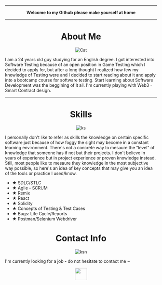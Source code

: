 <hr> </hr>
<p align="center"> <b>Welcome to my Github please make yourself at home </b> </p>
<hr> </hr>

<h1 align="center"> About Me </h1>
<p align="center" width="100%"> <img src="https://1.bp.blogspot.com/-WOwMDrrw_Y0/YNO54vDLBDI/AAAAAAACM1c/bDsPt0kDpxAqb_qQ3p6BvbKxofFO3yeEgCPcBGAsYHg/s1920/Kobayashi-san%2BChi%2Bno%2BMaid%2BDragon%2BS2%2BShorts%2B-%2BEpisode%2B12%2B-%2BKobayashi%2BEnjoys%2BBento.gif" alt="Cat" /> </p>
I am a 24 years old guy studying for an English degree. I got interested into Software Testing because of an open position in Game Testing which I decided to apply for, but after a long thought I realized how few my knowledge of Testing were and I decided to start reading about it and apply into a bootcamp course for software testing. Start learning about Software Development was the beggining of it all. I'm currently playing with Web3 - Smart Contract design.
<hr> </hr>
<h1 align="center"> Skills </h1>
<p align="center" width="100%"> <img src= "https://c.tenor.com/NvTh_ZMUNM4AAAAC/kobayashi-kobayashi-dragon-maid.gif" alt="ks" /> </p>

I personally don't like to refer as skills the knowledge on certain specific software just because of how foggy the sight may become in a constant learning environment. There's not a concrete way to mesaure the "level" of knowledge that someone has if not but their projects. I don't believe in years of experience but in project experience or proven knowledge instead.
Still, most people like to mesaure they knowledge in the most subjective way possible, so here's an idea of key concepts that may give you an idea of the tools or practice I used/know.

<ul>
  <li><b>★</b> SDLC/STLC                        </li>
  <li><b>★</b> Agile - SCRUM                    </li>
  <li><b>★</b> Remix                            </li>
  <li><b>★</b> React                            </li>
  <li><b>★</b> Solidity                         </li>
  <li><b>★</b> Concepts of Testing & Test Cases </li>
  <li><b>★</b> Bugs: Life Cycle/Reports         </li>
  <li><b>★</b> Postman/Selenium Webdriver       </li>
</ul>

<h1 align="center"> Contact Info </h1>
<p align="center" width="100%"> <img src="https://c.tenor.com/5aZ8jrEPWfQAAAAC/kobayashi.gif" alt="ksn" /> </p>

I'm currently looking for a job - do not hesitate to contact me ~

<p align="center">
<a href="https://discord.com/users/941659019364409374"> <img src="https://img.icons8.com/nolan/452/discord-logo.png" align="center" width="40" height="40" /> </a>
</p>
